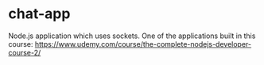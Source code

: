 # chat-app
Node.js application which uses sockets. One of the applications built in this course: https://www.udemy.com/course/the-complete-nodejs-developer-course-2/

